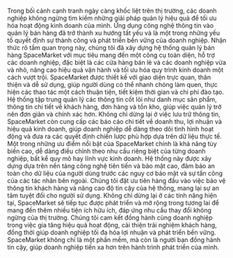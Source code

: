 Trong bối cảnh cạnh tranh ngày càng khốc liệt trên thị trường, các doanh nghiệp không
ngừng tìm kiếm những giải pháp quản lý hiệu quả để tối ưu hóa hoạt động kinh doanh của
mình. Ứng dụng công nghệ thông tin vào quản lý bán hàng đã trở thành xu hướng tất yếu
và là một trong những yếu tố quyết định sự thành công và phát triển bền vững của doanh
nghiệp. Nhận thức rõ tầm quan trọng này, chúng tôi đã xây dựng hệ thống quản lý bán hàng
SpaceMarket với mục tiêu mang đến một công cụ toàn diện, hỗ trợ các doanh nghiệp, đặc
biệt là các cửa hàng bán lẻ và các doanh nghiệp vừa và nhỏ, nâng cao hiệu quả vận hành và
tối ưu hóa quy trình kinh doanh một cách vượt trội. SpaceMarket được thiết kế với giao
diện trực quan, thân thiện và dễ sử dụng, giúp người dùng có thể nhanh chóng làm quen,
thực hiện các thao tác một cách thuận tiện, tiết kiệm thời gian và chi phí đào tạo. Hệ thống
tập trung quản lý các thông tin cốt lõi như danh mục sản phẩm, thông tin chi tiết về khách
hàng, đơn hàng và tồn kho, giúp việc quản lý trở nên đơn giản và chính xác hơn. Không chỉ
dừng lại ở việc lưu trữ thông tin, SpaceMarket còn cung cấp các báo cáo chi tiết về doanh
thu, lợi nhuận và hiệu quả kinh doanh, giúp doanh nghiệp dễ dàng theo dõi tình hình hoạt
động và đưa ra các quyết định chiến lược phù hợp dựa trên dữ liệu thực tế. Một trong những
ưu điểm nổi bật của SpaceMarket chính là khả năng tùy biến cao, dễ dàng điều chỉnh theo
nhu cầu riêng biệt của từng doanh nghiệp, bất kể quy mô hay lĩnh vực kinh doanh. Hệ thống
này được xây dựng dựa trên nền tảng công nghệ tiên tiến và bảo mật cao, đảm bảo an toàn
cho dữ liệu của người dùng trước các nguy cơ bảo mật và sự tấn công của các tác nhân bên
ngoài. Chúng tôi đặt ưu tiên hàng đầu vào việc bảo vệ thông tin khách hàng và nâng cao độ
tin cậy của hệ thống, mang lại sự an tâm tuyệt đối cho người sử dụng. Không chỉ dừng lại
ở các tính năng hiện tại, SpaceMarket sẽ tiếp tục được phát triển và mở rộng trong tương
lai để mang đến thêm nhiều tiện ích hữu ích, đáp ứng nhu cầu thay đổi không ngừng của
thị trường. Chúng tôi cam kết đồng hành cùng doanh nghiệp trong việc gia tăng hiệu quả
hoạt động, cải thiện trải nghiệm khách hàng, đồng thời giúp doanh nghiệp tối đa hóa lợi
nhuận và phát triển bền vững. SpaceMarket không chỉ là một phần mềm, mà còn là người
bạn đồng hành tin cậy, giúp doanh nghiệp tiến xa hơn trên hành trình phát triển của mình.
